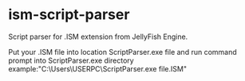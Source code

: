 # ism-script-parser
Script parser for .ISM extension from JellyFish Engine.

Put your .ISM file into location ScriptParser.exe file and run command prompt into ScriptParser.exe directory  
example:"C:\Users\USERPC\ScriptParser.exe file.ISM"
